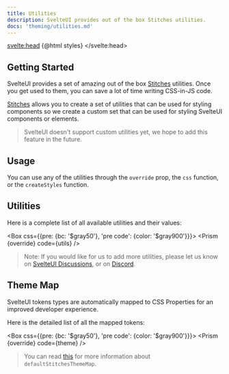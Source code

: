 ```yaml
---
title: Utilities
description: SvelteUI provides out of the box Stitches utilities.
docs: 'theming/utilities.md'
---
```


<script>
  import { Demo, ThemeDemos } from "@svelteuidev/demos";
  import { Prism } from "@svelteuidev/prism";
  import { Box } from "@svelteuidev/core";
  import { Heading } from 'components';
  import { theme, utils } from '../../data/theming'

  const styles = `<style id='svelteui-inject-body' type='text/css'>.article>*:nth-child(3){margin-top:15rem!important;}@media(max-width: 800px){.article>*:nth-child(3){margin-top:18rem!important;}}<\/style>`;

  const override = {'& .token.literal-property.property': {color: '$violet400'}}
</script>

<svelte:head>
{@html styles}
</svelte:head>

<Heading />

## Getting Started

SvelteUI provides a set of amazing out of the box [Stitches](https://stitches.dev/docs/utils) utilities. Once
you get used to them, you can save a lot of time writing CSS-in-JS code.

[Stitches](https://stitches.dev/docs/utils) allows you to create a set of utilities that can be used for styling components so
we create a custom set that can be used for styling SvelteUI components or elements.

> SvelteUI doesn't support custom utilities yet, we hope to add this feature in the future.

## Usage

You can use any of the utilities through the `override` prop, the `css` function, or the `createStyles` function.

<Demo demo={ThemeDemos.utilities} />

## Utilities

Here is a complete list of all available utilities and their values:

<Box css={{pre: {bc: '$gray50'}, 'pre code': {color: '$gray900'}}}>
  <Prism {override} code={utils} />
</Box>

> Note: If you would like for us to add more utilities, please let us know on [SvelteUI Discussions](https://github.com/svelteuidev/svelteui/discussions), or on [Discord](https://discord.gg/2J2xmzCS79).

## Theme Map

SvelteUI tokens types are automatically mapped to CSS Properties for an improved developer experience.

Here is the detailed list of all the mapped tokens:

<Box css={{pre: {bc: '$gray50'}, 'pre code': {color: '$gray900'}}}>
  <Prism {override} code={theme} />
</Box>

> You can read [this](https://stitches.dev/docs/tokens#property-mapping) for more information about `defaultStitchesThemeMap`.
